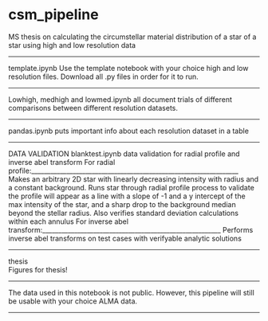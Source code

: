 # csm_pipeline
MS thesis on calculating the circumstellar material distribution of a star of a star using high and low resolution data

___________________________________________________________________________________

template.ipynb
Use the template notebook with your choice high and low resolution files. Download all .py files in order for it to run.

___________________________________________________________________________________

Lowhigh, medhigh and lowmed.ipynb
all document trials of different comparisons between different resolution datasets.

___________________________________________________________________________________

pandas.ipynb
puts important info about each resolution dataset in a table

___________________________________________________________________________________

DATA VALIDATION
blanktest.ipynb
data validation for radial profile and inverse abel transform 
For radial profile:_________________________________________________________________
Makes an arbitrary 2D star with linearly decreasing intensity with radius and a constant background.
Runs star through radial profile process to validate the profile will appear as a line with a slope of -1 and a y intercept of the max intensity of the star, and a sharp drop to the background median beyond the stellar radius. Also verifies standard deviation calculations within each annulus
For inverse abel transform:________________________________________________________
Performs inverse abel transforms on test cases with verifyable analytic solutions

___________________________________________________________________________________

thesis\
Figures for thesis!

___________________________________________________________________________________

The data used in this notebook is not public. However, this pipeline will still be usable with your choice ALMA data.

___________________________________________________________________________________
